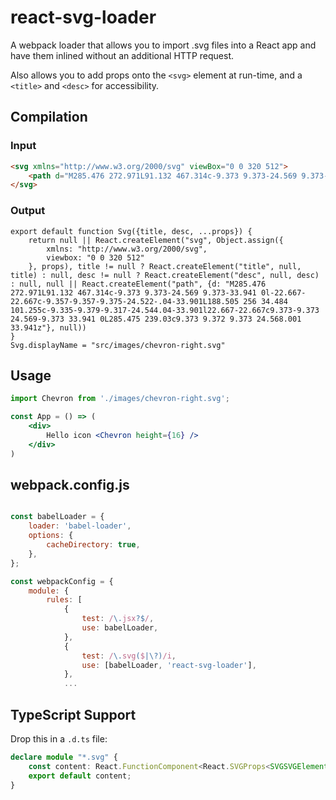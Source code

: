 # react-svg-loader

A webpack loader that allows you to import .svg files into a React app and have them inlined without an additional HTTP request.

Also allows you to add props onto the `<svg>` element at run-time, and a `<title>` and `<desc>` for accessibility.

## Compilation

### Input

```html
<svg xmlns="http://www.w3.org/2000/svg" viewBox="0 0 320 512">
    <path d="M285.476 272.971L91.132 467.314c-9.373 9.373-24.569 9.373-33.941 0l-22.667-22.667c-9.357-9.357-9.375-24.522-.04-33.901L188.505 256 34.484 101.255c-9.335-9.379-9.317-24.544.04-33.901l22.667-22.667c9.373-9.373 24.569-9.373 33.941 0L285.475 239.03c9.373 9.372 9.373 24.568.001 33.941z"/>
</svg>
```

### Output

```
export default function Svg({title, desc, ...props}) {
    return null || React.createElement("svg", Object.assign({
        xmlns: "http://www.w3.org/2000/svg",
        viewbox: "0 0 320 512"
    }, props), title != null ? React.createElement("title", null, title) : null, desc != null ? React.createElement("desc", null, desc) : null, null || React.createElement("path", {d: "M285.476 272.971L91.132 467.314c-9.373 9.373-24.569 9.373-33.941 0l-22.667-22.667c-9.357-9.357-9.375-24.522-.04-33.901L188.505 256 34.484 101.255c-9.335-9.379-9.317-24.544.04-33.901l22.667-22.667c9.373-9.373 24.569-9.373 33.941 0L285.475 239.03c9.373 9.372 9.373 24.568.001 33.941z"}, null))
}
Svg.displayName = "src/images/chevron-right.svg"
```


## Usage

```jsx
import Chevron from './images/chevron-right.svg';

const App = () => (
    <div>
        Hello icon <Chevron height={16} />
    </div>
)
```


## webpack.config.js

```js

const babelLoader = {
    loader: 'babel-loader',
    options: {
        cacheDirectory: true,
    },
};

const webpackConfig = {
    module: {
        rules: [
            {
                test: /\.jsx?$/,
                use: babelLoader,
            },
            {
                test: /\.svg($|\?)/i,
                use: [babelLoader, 'react-svg-loader'],
            },
            ...
```

## TypeScript Support

Drop this in a `.d.ts` file:

```typescript
declare module "*.svg" {
    const content: React.FunctionComponent<React.SVGProps<SVGSVGElement> & { title?: string, desc?: string }>;
    export default content;
}
```